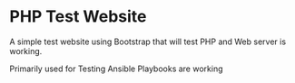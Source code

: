 # PHP Test Website
A simple test website using Bootstrap that will test PHP and Web server is working.

Primarily used for Testing Ansible Playbooks are working
